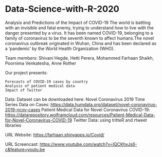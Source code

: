 # Data-Science-with-R-2020

Analysis and Predictions of the Impact of COVID-19 The world is battling with an invisible and fatal enemy, trying to understand how to live with the danger presented by a virus. It has been named COVID-19, belonging to a family of coronavirus to be the seventh known to affect humans.The novel coronavirus outbreak originated in Wuhan, China and has been declared as a ‘pandemic’ by the World Health Organization (WHO).

Team members: Shivani Hegde, Hetti Perera, Mohammed Farhaan Shaikh, Poornima Venkatesha, Anne Rother

Our project presents:

    Forecasts of COVID-19 cases by country
    Analysis of patient medical data
    Impact of Twitter

Data: Dataset can be downloaded here: Novel Coronavirus 2019 Time Series Data on Cases: https://data.humdata.org/dataset/novel-coronavirus-2019-ncov-cases Patient Medical Data for Novel Coronavirus COVID-19: https://datarepository.wolframcloud.com/resources/Patient-Medical-Data-for-Novel-Coronavirus-COVID-19 Twitter Data: using tritteR and rtweet libraries

URL Website: https://farhaan.shinyapps.io/Covid/

URL Screencast: https://www.youtube.com/watch?v=IQCKhvJs6-c&feature=youtu.be
